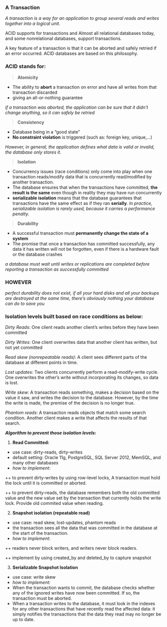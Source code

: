 <b><h3>A Transaction</h3></b>

*A transaction is a way for an application to group several reads and writes together into a logical unit.*

ACID supports for transactions and Almost all relational databases today, and some nonrelational databases, support transactions.

A key feature of a transaction is that it can be aborted and safely retried if an error occurred. ACID databases are based on this philosophy.

<b><h3>ACID stands for:</h3></b>

>**Atomicity**
- The ability to **abort** a transaction on error and have all writes from that transaction discarded
- giving an all-or-nothing guarantee

*if a transaction was aborted, the application can be sure that it didn’t change anything, so it can safely be retried*

>**Consistency**
- Database being in a “good state”
- **No constraint violation** is triggered (such as: foreign key, unique,...)

*However, in general, the application defines what data is valid or invalid, the database only stores it.*

>**Isolation**
- Concurrency issues (race conditions) only come into play when one transaction reads/modify data that is concurrently read/modified by another transaction.
- The database ensures that when the transactions have committed, **the result is the same** even though in reality they may have run concurrently
- **serializable isolation** means that the database guarantees that transactions have the same effect as if they ran **serially**. *In practice, serializable isolation is rarely used, because it carries a performance penalty.*

>**Durability**
- A successful transaction must **permanently change the state of a system**
- The promise that once a transaction has committed successfully, any data it has written will not be forgotten, even if there is a hardware fault or the database crashes

*a database must wait until writes or replications are completed before reporting a transaction as successfully committed*

<b><h3>HOWEVER</h3></b>

*perfect durability does not exist, if all your hard disks and all your backups are destroyed at the same time, there’s obviously nothing your database can do to save you*

<h3><b>Isolation levels</b> built based on race conditions as below:</h3>

*Dirty Reads*: One client reads another client’s writes before they have been committed

*Dirty Writes*: One client overwrites data that another client has written, but not yet committed

*Read skew (nonrepeatable reads)*: A client sees different parts of the database at different points in time.

*Lost updates*: Two clients concurrently perform a read-modify-write cycle. One overwrites the other’s write without incorporating its changes, so data is lost.

*Write skew*: A transaction reads something, makes a decision based on the value it saw, and writes the decision to the database. However, by the time the write is made, the premise of the decision is no longer true.

*Phantom reads*: A transaction reads objects that match some search condition. Another client makes a write that affects the results of that search.

***Algorithm to prevent those isolation levels:***
1. <b>Read Committed:</b>
- use case: dirty-reads, dirty-writes
- default setting: Oracle 11g, PostgreSQL, SQL Server 2012, MemSQL, and many other databases
- *how to implement*:

++ to prevent dirty-writes by using row-level locks, A transaction must hold the lock until it is committed or aborted.

++ to prevent dirty-reads, the database remembers both the old committed value and the new value set by the transaction that currently holds the write lock. Provide old commited value when reading.

2. <b>Snapshot isolation (repeatable read)</b>
- use case: read skew, lost-updates, phantom reads
- the transaction sees all the data that was committed in the database at the start of the transaction.
- *how to implement*:

++ readers never block writers, and writers never block readers.

++ implement by using created_by and deleted_by to capture snapshot

3. <b>Serializable Snapshot Isolation</b>
- use case: write skew
- *how to implement:*
- When the transaction wants to commit, the database checks whether any of the ignored writes have now been committed. If so, the transaction must be aborted.
- When a transaction writes to the database, it must look in the indexes for any other transactions that have recently read the affected data: it simply notifies the transactions that the data they read may no longer be up to date.